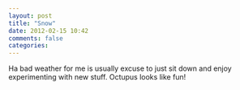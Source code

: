 ```yaml
---
layout: post
title: "Snow"
date: 2012-02-15 10:42
comments: false
categories: 
---
```

Ha bad weather for me is usually excuse to just sit down and enjoy experimenting with new stuff. Octupus looks like fun!

